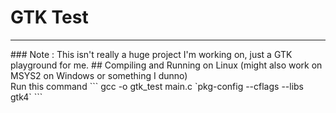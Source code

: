 # GTK Test
<hr/>
### Note : This isn't really a huge project I'm working on, just a GTK playground for me.
## Compiling and Running on Linux 
(might also work on MSYS2 on Windows or something I dunno)<br/>
Run this command
```
gcc -o gtk_test main.c `pkg-config --cflags --libs gtk4`
```
